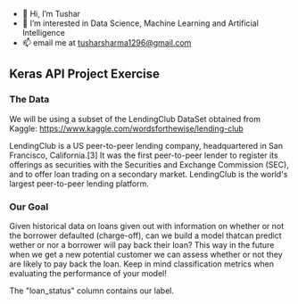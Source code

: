 - 👋 Hi, I’m Tushar
- 👀 I’m interested in Data Science, Machine Learning and Artificial Intelligence
- 📫 email me at tusharsharma1296@gmail.com

## Keras API Project Exercise
### The Data
We will be using a subset of the LendingClub DataSet obtained from Kaggle: https://www.kaggle.com/wordsforthewise/lending-club
 
LendingClub is a US peer-to-peer lending company, headquartered in San Francisco, California.[3] It was the first peer-to-peer lender to register its offerings as securities with the Securities and Exchange Commission (SEC), and to offer loan trading on a secondary market. LendingClub is the world's largest peer-to-peer lending platform.

### Our Goal

Given historical data on loans given out with information on whether or not the borrower defaulted (charge-off), can we build a model thatcan predict wether or nor a borrower will pay back their loan? This way in the future when we get a new potential customer we can assess whether or not they are likely to pay back the loan. Keep in mind classification metrics when evaluating the performance of your model!

The "loan_status" column contains our label.
